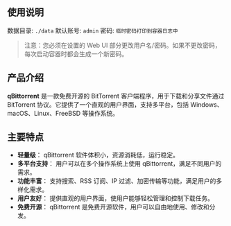 ## 使用说明

数据目录: `./data`
默认账号: `admin`
密码: `临时密码打印到容器日志中`

> 注意：您必须在设置的 Web UI 部分更改用户名/密码。如果不更改密码，每次启动容器时都会生成一个新密码。

## 产品介绍

**qBittorrent** 是一款免费开源的 BitTorrent 客户端程序，用于下载和分享文件通过 BitTorrent 协议。它提供了一个直观的用户界面，支持多平台，包括 Windows、macOS、Linux、FreeBSD 等操作系统。

## 主要特点

- **轻量级**： qBittorrent 软件体积小，资源消耗低，运行稳定。
- **多平台支持**： 用户可以在多个操作系统上使用 qBittorrent，满足不同用户的需求。
- **功能丰富**： 支持搜索、RSS 订阅、IP 过滤、加密传输等功能，满足用户的多样化需求。
- **用户友好**： 提供直观的用户界面，使用户能够轻松管理和控制下载任务。
- **免费开源**： qBittorrent 是免费开源软件，用户可以自由地使用、修改和分发。
